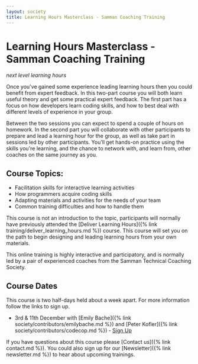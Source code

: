 ```yaml
---
layout: society
title: Learning Hours Masterclass - Samman Coaching Training
---
```


# Learning Hours Masterclass - Samman Coaching Training
_next level learning hours_

Once you've gained some experience leading learning hours then you could benefit from expert feedback. In this two-part course you will both learn useful theory and get some practical expert feedback. The first part has a focus on how developers learn coding skills, and how to best deal with different levels of experience in your group.

Between the two sessions you can expect to spend a couple of hours on homework. In the second part you will collaborate with other participants to prepare and lead a learning hour for the group, as well as take part in sessions led by other participants. You’ll get hands-on practice using the skills you're learning, and the chance to network with, and learn from, other coaches on the same journey as you.

## Course Topics:

* Facilitation skills for interactive learning activities
* How programmers acquire coding skills
* Adapting materials and activities for the needs of your team
* Common training difficulties and how to handle them

This course is not an introduction to the topic, participants will normally have previously attended the [Deliver Learning Hours]({% link training/deliver_learning_hours.md %}) course. This course will set you on the path to begin designing and leading learning hours from your own materials.

This online training is highly interactive and participatory, and is normally led by a pair of experienced coaches from the Samman Technical Coaching Society.

## Course Dates
This course is two half-days held about a week apart. For more information follow the links to sign up.

* 3rd & 11th December with [Emily Bache]({% link society/contributors/emilybache.md %}) and [Peter Kofler]({% link society/contributors/codecop.md %}) - [Sign Up](https://bacheconsulting.com/_events/2024-12-03_learning_hours_masterclass.html)

If you have questions about this course please [Contact us]({% link contact.md %}). You could also sign up for our [Newsletter]({% link newsletter.md %}) to hear about upcoming trainings.
